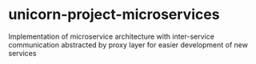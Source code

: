 # unicorn-project-microservices
Implementation of microservice architecture with inter-service communication abstracted by proxy layer for easier development of new services
